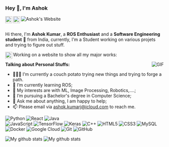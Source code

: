### Hey 👋, I'm Ashok

<a href="www.linkedin.com/in/ashok--kumar">
  <img align="left" alt="Ashok's LinkdeIn" width="22px" src="https://cdn.jsdelivr.net/npm/simple-icons@v3/icons/linkedin.svg" />
</a>

<a href="https://www.instagram.com/regatte00/">
  <img align="left" alt="Ashok's Instagram" width="22px" src="https://cdn.jsdelivr.net/npm/simple-icons@v3/icons/instagram.svg" />
</a>

<a href="https://regatte.github.io/RESUME/">
  <img align="left" alt="Ashok's Website" src="https://github.com/REGATTE/REGATTE/blob/master/website.png" />
</a>

<br />
<br />

Hi there, I'm **Ashok Kumar**, a **ROS Enthusiast** and a **Software Engineering student** 🚀 from India, currently, I'm a Student working on various projets and trying to figure out stuff.

Working on a website to show all my major works:
<a href="https://regatte.github.io/N-O-N-C-E/index.html">
  <img align="left" alt="Ashok's Website" width="22px" src="https://img.shields.io/badge/-NONCE-black?style=flat-square" />
</a>

  <img align="right" alt="GIF" src="https://i.pinimg.com/originals/e4/26/70/e426702edf874b181aced1e2fa5c6cde.gif" />

**Talking about Personal Stuffs:**

- 👨🏽‍💻 I’m currently a couch potato trying new things and trying to forge a path.
- 🌱 I’m currently learning ROS; 
- 🤔 My interests are with ML, Image Processing, Robotics,....;
- 💼 I’m pursuing a Bachelor's degree in Computer Science;
- 💬 Ask me about anything, I am happy to help;
- 📫 Please email via ashok.kumarj@icloud.com to reach me.

![Python](https://img.shields.io/badge/-Python-black?style=flat-square&logo=Python)
![React](https://img.shields.io/badge/-Flutter-black?style=flat-square&logo=Flutter)
![Java](https://img.shields.io/badge/-java-E34A86?style=flat-square&logo=java)  
![JavaScript](https://img.shields.io/badge/-JavaScript-black?style=flat-square&logo=javascript)
![TensorFlow](https://img.shields.io/badge/-TensorFlow-black?style=flat-square&logo=TensorFlow)
![Keras](https://img.shields.io/badge/-Keras-black?style=flat-square&logo=Keras)
![C++](https://img.shields.io/badge/-C++-00599C?style=flat-square&logo=c)
![HTML5](https://img.shields.io/badge/-HTML5-E34F26?style=flat-square&logo=html5&logoColor=white)
![CSS3](https://img.shields.io/badge/-CSS3-1572B6?style=flat-square&logo=css3)
![MySQL](https://img.shields.io/badge/-MySQL-black?style=flat-square&logo=mysql)
![Docker](https://img.shields.io/badge/-Docker-black?style=flat-square&logo=docker)
![Google Cloud](https://img.shields.io/badge/Google%20Cloud-black?style=flat-square&logo=google-cloud)
![Git](https://img.shields.io/badge/-Git-black?style=flat-square&logo=git)
![GitHub](https://img.shields.io/badge/-GitHub-181717?style=flat-square&logo=github)


![My github stats](https://github-readme-stats.vercel.app/api?username=REGATTE&hide=TeX&layout=compact&theme=dracula&count_private=true)
![My github stats](https://github-readme-stats.vercel.app/api/top-langs/?username=REGATTE&hide=TeX&layout=compact&theme=dracula&count_private=true)
